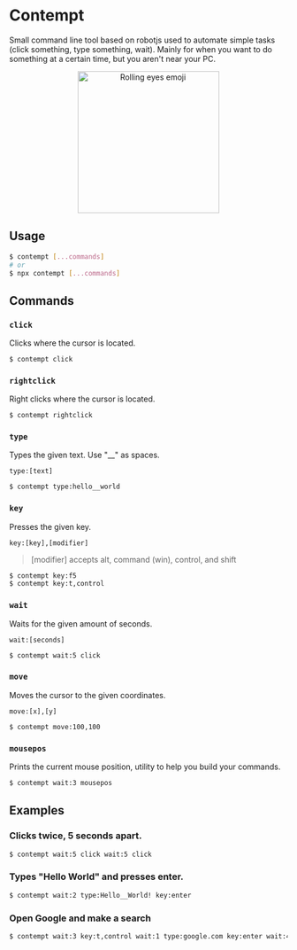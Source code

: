 # Contempt

Small command line tool based on robotjs used to automate simple tasks (click something, type something, wait). Mainly for when you want to do something at a certain time, but you aren't near your PC.

<center>
<img alt="Rolling eyes emoji" src="https://images.emojiterra.com/twitter/v14.0/512px/1f644.png" width="256">
</center>

## Usage

```bash
$ contempt [...commands]
# or
$ npx contempt [...commands]
```

## Commands

### `click`

Clicks where the cursor is located.

```bash
$ contempt click
```

### `rightclick`

Right clicks where the cursor is located.

```bash
$ contempt rightclick
```

### `type`

Types the given text. Use "\_\_" as spaces.

`type:[text]`

```bash
$ contempt type:hello__world
```

### `key`

Presses the given key.

`key:[key],[modifier]`

> [modifier] accepts alt, command (win), control, and shift

```bash
$ contempt key:f5
$ contempt key:t,control
```

### `wait`

Waits for the given amount of seconds.

`wait:[seconds]`

```bash
$ contempt wait:5 click
```

### `move`

Moves the cursor to the given coordinates.

`move:[x],[y]`

```bash
$ contempt move:100,100
```

### `mousepos`

Prints the current mouse position, utility to help you build your commands.

```bash
$ contempt wait:3 mousepos
```

## Examples

### Clicks twice, 5 seconds apart.

```bash
$ contempt wait:5 click wait:5 click
```

### Types "Hello World" and presses enter.

```bash
$ contempt wait:2 type:Hello__World! key:enter
```

### Open Google and make a search

```bash
$ contempt wait:3 key:t,control wait:1 type:google.com key:enter wait:4 type:contempt wait:1 key:enter
```
